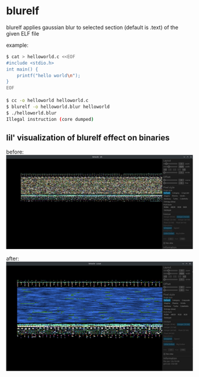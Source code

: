 # blurelf
blurelf applies gaussian blur to selected section (default is .text) of the given ELF file

example:

```sh
$ cat > helloworld.c <<EOF
#include <stdio.h>
int main() {
	printf("hello world\n");
}
EOF

$ cc -o helloworld helloworld.c
$ blurelf -o helloworld.blur helloworld
$ ./helloworld.blur
Illegal instruction (core dumped)
```

## lil' visualization of blurelf effect on binaries

before: 
![bin sh](sh.jpg "/bin/sh")

after:
![bin sh blur](sh_blured.jpg "sh.blur")
